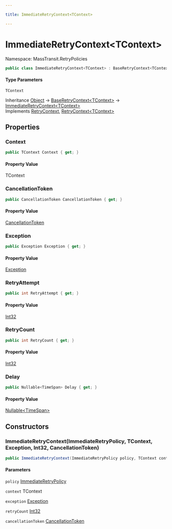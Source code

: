 ```yaml
---

title: ImmediateRetryContext<TContext>

---
```


# ImmediateRetryContext\<TContext\>

Namespace: MassTransit.RetryPolicies

```csharp
public class ImmediateRetryContext<TContext> : BaseRetryContext<TContext>, RetryContext, RetryContext<TContext>
```

#### Type Parameters

`TContext`<br/>

Inheritance [Object](https://learn.microsoft.com/en-us/dotnet/api/system.object) → [BaseRetryContext\<TContext\>](../masstransit-retrypolicies/baseretrycontext-1) → [ImmediateRetryContext\<TContext\>](../masstransit-retrypolicies/immediateretrycontext-1)<br/>
Implements [RetryContext](../../masstransit-abstractions/masstransit/retrycontext), [RetryContext\<TContext\>](../../masstransit-abstractions/masstransit/retrycontext-1)

## Properties

### **Context**

```csharp
public TContext Context { get; }
```

#### Property Value

TContext<br/>

### **CancellationToken**

```csharp
public CancellationToken CancellationToken { get; }
```

#### Property Value

[CancellationToken](https://learn.microsoft.com/en-us/dotnet/api/system.threading.cancellationtoken)<br/>

### **Exception**

```csharp
public Exception Exception { get; }
```

#### Property Value

[Exception](https://learn.microsoft.com/en-us/dotnet/api/system.exception)<br/>

### **RetryAttempt**

```csharp
public int RetryAttempt { get; }
```

#### Property Value

[Int32](https://learn.microsoft.com/en-us/dotnet/api/system.int32)<br/>

### **RetryCount**

```csharp
public int RetryCount { get; }
```

#### Property Value

[Int32](https://learn.microsoft.com/en-us/dotnet/api/system.int32)<br/>

### **Delay**

```csharp
public Nullable<TimeSpan> Delay { get; }
```

#### Property Value

[Nullable\<TimeSpan\>](https://learn.microsoft.com/en-us/dotnet/api/system.nullable-1)<br/>

## Constructors

### **ImmediateRetryContext(ImmediateRetryPolicy, TContext, Exception, Int32, CancellationToken)**

```csharp
public ImmediateRetryContext(ImmediateRetryPolicy policy, TContext context, Exception exception, int retryCount, CancellationToken cancellationToken)
```

#### Parameters

`policy` [ImmediateRetryPolicy](../masstransit-retrypolicies/immediateretrypolicy)<br/>

`context` TContext<br/>

`exception` [Exception](https://learn.microsoft.com/en-us/dotnet/api/system.exception)<br/>

`retryCount` [Int32](https://learn.microsoft.com/en-us/dotnet/api/system.int32)<br/>

`cancellationToken` [CancellationToken](https://learn.microsoft.com/en-us/dotnet/api/system.threading.cancellationtoken)<br/>
